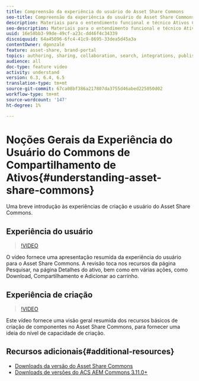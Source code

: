 ```yaml
---
title: Compreensão da experiência do usuário do Asset Share Commons
seo-title: Compreensão da experiência do usuário do Asset Share Commons
description: Materiais para o entendimento funcional e técnico Ativos Compartilham Comuns
seo-description: Materiais para o entendimento funcional e técnico Ativos Compartilham Comuns
uuid: 16e58bb3-99de-49cf-a23c-dd46f4c34339
discoiquuid: 64a45096-6fc4-41c9-8695-33dea5d45a3a
contentOwner: dgonzale
feature: asset-share, brand-portal
topics: authoring, sharing, collaboration, search, integrations, publishing, metadata, images, renditions
audience: all
doc-type: feature video
activity: understand
version: 6.3, 6.4, 6.5
translation-type: tm+mt
source-git-commit: 67ca08bf386a217807da3755d46abed225050d02
workflow-type: tm+mt
source-wordcount: '147'
ht-degree: 1%

---
```



# Noções Gerais da Experiência do Usuário do Commons de Compartilhamento de Ativos{#understanding-asset-share-commons}

Uma breve introdução às experiências de criação e usuário do Asset Share Commons.

## Experiência do usuário

>[!VIDEO](https://video.tv.adobe.com/v/20497/?quality=9&learn=on)

O vídeo fornece uma apresentação resumida da experiência do usuário para o Asset Share Commons. A revisão toca nos recursos da página Pesquisar, na página Detalhes do ativo, bem como em várias ações, como Download, Compartilhamento e Adicionar ao carrinho.

## Experiência de criação

>[!VIDEO](https://video.tv.adobe.com/v/20498/?quality=9&learn=on)

Este vídeo fornece uma visão geral resumida dos recursos básicos de criação de componentes no Asset Share Commons, para fornecer uma ideia do nível de capacidade de criação.

## Recursos adicionais{#additional-resources}

* [Downloads da versão do Asset Share Commons](https://github.com/Adobe-Marketing-Cloud/asset-share-commons/releases)
* [Downloads de versões do ACS AEM Commons 3.11.0+](https://github.com/Adobe-Consulting-Services/acs-aem-commons/releases)